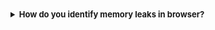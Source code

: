 <details >
 <summary style="font-size: small; font-weight: bold">How do you identify memory leaks in browser?</summary>

Identifying memory leaks in a browser involves using various developer tools to monitor and analyze the memory usage of a web application. Here’s a step-by-step guide to identify memory leaks:

### 1. Using Chrome DevTools

**1.1 Open Chrome DevTools**

- Open your web application in Google Chrome.
- Press `F12` or `Ctrl+Shift+I` (`Cmd+Option+I` on Mac) to open the DevTools.

**1.2 Analyze Memory Usage**

- Go to the **"Performance"** tab.
- Click on the **"Record"** button (red circle) to start recording a performance profile.
- Interact with your web application to simulate the actions that might cause a memory leak.
- Click on the **"Stop"** button (red square) to stop recording.

**1.3 Take Heap Snapshots**

- Go to the **"Memory"** tab.
- Take a **"Heap snapshot"** by clicking on the **"Take snapshot"** button.
- Perform actions that you suspect might cause a memory leak.
- Take another **"Heap snapshot"** after performing the actions.

**1.4 Compare Snapshots**

- Compare the two snapshots to see if there are objects that are not being garbage collected.
- Look for objects that keep growing in number or retain references unnecessarily.

**1.5 Look for Detached DOM Nodes**

- Go to the **"Elements"** tab.
- Check for detached DOM nodes that might be lingering in memory.
- Use the **"Console"** to run commands like `getEventListeners` to find out if there are event listeners that are not being removed.

### 3. General Tips for Identifying Memory Leaks

**3.1 Monitor Memory Usage Over Time**

- Use the **"Timeline"** view in Chrome DevTools to monitor memory usage over a period.
- Look for a steady increase in memory usage without a corresponding decrease.

**3.2 Use Garbage Collection**

- Manually trigger garbage collection using the **"Collect garbage"** button in the **"Performance"** or **"Memory"** tab.
- Check if the memory usage drops significantly.

**3.3 Identify Event Listeners**

- Ensure that all event listeners are properly removed when they are no longer needed.
- Use tools like `getEventListeners` to list all event listeners attached to a DOM node.

**3.4 Check for Long-Lived Timers and Intervals**

- Ensure that timers (`setTimeout`, `setInterval`) are cleared when they are no longer needed.
- Check for long-lived timers that might be holding references to DOM nodes or other objects.

### Example Workflow

1. **Initial Analysis**: Start by loading your web application and taking a heap snapshot.
2. **Interaction**: Perform actions in your application that you suspect might cause memory leaks (e.g., opening and closing modals, navigating between pages).
3. **Second Snapshot**: Take another heap snapshot after performing the actions.
4. **Comparison**: Compare the two snapshots to identify objects that are not being released.
5. **Fix and Verify**: Make changes to your code to fix the identified memory leaks and repeat the process to verify the fix.

By following these steps and utilizing the tools provided by modern browsers, you can effectively identify and fix memory leaks in your web applications.

---
</details>



